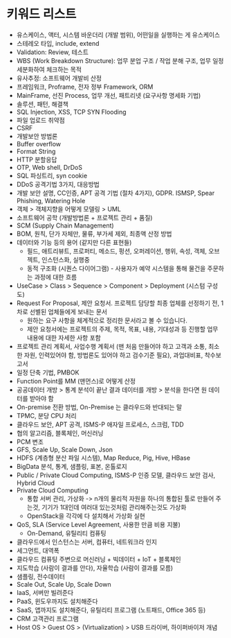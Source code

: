 # 키워드 리스트

- 유스케이스, 액터, 시스템 바운더리 (개발 범위), 어떤일을 실행하는 게 유스케이스
- 스테레오 타입, include, extend
- Validation: Review, 테스트
- WBS (Work Breakdown Structure): 업무 분업 구조 / 작업 분해 구조, 업무 일정 세분화하여 체크하는 목적
- 유사추정: 소프트웨어 개발비 산정
- 프레임워크, Proframe, 전자 정부 Framework, ORM
- MainFrame, 선진 Process, 업무 개선, 패트리넷 (요구사항 명세화 기법)
- 솔루션, 패턴, 해결책
- SQL Injection, XSS, TCP SYN Flooding
- 파일 업로드 취약점
- CSRF
- 개발보안 방법론
- Buffer overflow
- Format String
- HTTP 분할응답
- OTP, Web shell, DrDoS
- SQL 파싱트리, syn cookie
- DDoS 공격기법 3가지, 대응방법
- 개발 보안 설명, CC인증, APT 공격 기법 (절차 4가지), GDPR. ISMSP, Spear Phishing, Watering Hole
- 객체 > 객체지향을 어떻게 모델링 > UML
- 소프트웨어 공학 (개발방법론 + 프로젝트 관리 + 품질)
- SCM (Supply Chain Management)
- BOM, 원칙, 단가 자체만, 물류, 부가세 제외, 최종액 산정 방법
- 데이터와 기능 등의 용어 (같지만 다른 표현들)
  - 필드, 애트리뷰트, 프로퍼티, 메소드, 펑션, 오퍼레이션, 행위, 속성, 객체, 오브젝트, 인스턴스화, 실행중
  - 동적 구조화 (시퀀스 다이어그램) - 사용자가 예약 시스템을 통해 물건을 주문하는 과정에 대한 흐름
- UseCase > Class > Sequence > Component > Deployment (시스텀 구성도)
- Request For Proposal, 제안 요청서. 프로젝트 담당할 최종 업체를 선정하기 전, 1차로 선별된 업체들에게 보내는 문서
  - 원하는 요구 사항을 체계적으로 정리한 문서라고 볼 수 있습니다. 
  - 제안 요청서에는 프로젝트의 주제, 목적, 목표, 내용, 기대성과 등 진행할 업무 내용에 대한 자세한 사항 포함
- 프로젝트 관리 계획서, 사업수행 계획서 (맨 처음 만들어야 하고 고객과 소통, 최소한 자원, 인력있어야 함, 방법론도 있어야 하고 검수기준 필요), 과업대비표, 착수보고서
- 일정 단축 기법, PMBOK
- Function Point를 MM (맨먼스)로 어떻게 산정
- 공공데이터 개방 > 통계 분석이 끝난 결과 데이터를 개방 > 분석을 한다면 원 데이터를 받아야 함
- On-premise 전환 방법, On-Premise 는 클라우드와 반대되는 말
- TPMC, 분당 CPU 처리
- 클라우드 보안, APT 공격, ISMS-P 애자일 프로세스, 스크럼, TDD
- 협의 알고리즘, 블록체인, 머신러닝
- PCM 변조
- GFS, Scale Up, Scale Down, Json
- HDFS (계층형 분산 파일 시스템), Map Reduce, Pig, Hive, HBase
- BigData 분석, 통계, 샘플링, 표본, 온톨로지
- Public / Private Cloud Computing, ISMS-P 인증 모델, 클라우드 보안 검사, Hybrid Cloud
- Private Cloud Computing
  - 통합 서버 관리, 가상화 -> n개의 물리적 자원을 하나의 통합된 툴로 만들어 주는것, 기기가 1대인데 여러대 있는것처럼 관리해주는것도 가상화
  - OpenStack을 각각에 다 설치해서 가상화 실현
- QoS, SLA (Service Level Agreement, 사용한 만큼 비용 지불)
  - On-Demand, 유틸리티 컴퓨팅
- 클라우드에서 인스턴스는 서버, 컴퓨터, 네트워크라 인지
- 세그먼트, 대역폭
- 클라우드 컴퓨팅 주변으로 머신러닝 + 빅데이터 + IoT + 블록체인
- 지도학습 (사람이 결과를 안다), 자율학습 (사람이 결과를 모름)
- 샘플링, 전수데이터
- Scale Out, Scale Up, Scale Down
- IaaS, 서버만 빌려준다
- PaaS, 윈도우까지도 설치해준다
- SaaS, 앱까지도 설치해준다, 유틸리티 프로그램 (노트패드, Office 365 등)
- CRM 고객관리 프로그램
- Host OS > Guest OS > (Virtualization) > USB 드라이버, 하이퍼바이저 개념